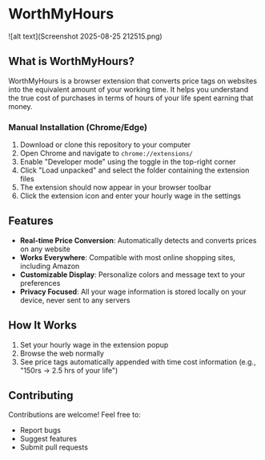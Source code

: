 # WorthMyHours
![alt text](Screenshot 2025-08-25 212515.png)

## What is WorthMyHours?
WorthMyHours is a browser extension that converts price tags on websites into the equivalent amount of your working time. It helps you understand the true cost of purchases in terms of hours of your life spent earning that money.

### Manual Installation (Chrome/Edge)

1. Download or clone this repository to your computer
2. Open Chrome and navigate to `chrome://extensions/`
3. Enable "Developer mode" using the toggle in the top-right corner
4. Click "Load unpacked" and select the folder containing the extension files
5. The extension should now appear in your browser toolbar
6. Click the extension icon and enter your hourly wage in the settings

## Features

- **Real-time Price Conversion**: Automatically detects and converts prices on any website
- **Works Everywhere**: Compatible with most online shopping sites, including Amazon
- **Customizable Display**: Personalize colors and message text to your preferences
- **Privacy Focused**: All your wage information is stored locally on your device, never sent to any servers

## How It Works

1. Set your hourly wage in the extension popup
2. Browse the web normally
3. See price tags automatically appended with time cost information (e.g., "150rs → 2.5 hrs of your life")


## Contributing

Contributions are welcome! Feel free to:

- Report bugs
- Suggest features
- Submit pull requests
